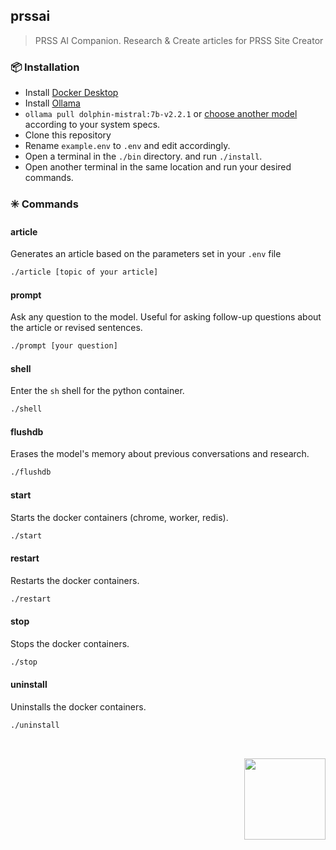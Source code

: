 <p>
  
  <h2>prssai</h2>
  <blockquote>PRSS AI Companion. Research & Create articles for PRSS Site Creator</blockquote>

  ### 📦 Installation
  - Install [Docker Desktop](https://www.docker.com/products/docker-desktop/)
  - Install [Ollama](https://github.com/ollama/ollama)
  - `ollama pull dolphin-mistral:7b-v2.2.1` or [choose another model](https://ollama.com/) according to your system specs.
  - Clone this repository
  - Rename `example.env` to `.env` and edit accordingly.
  - Open a terminal in the `./bin` directory. and run `./install`.
  - Open another terminal in the same location and run your desired commands.

  ### ✳️ Commands

  #### article
  Generates an article based on the parameters set in your `.env` file
  ```bash
  ./article [topic of your article]
  ```

  #### prompt
  Ask any question to the model. Useful for asking follow-up questions about the article or revised sentences.
  ```bash
  ./prompt [your question]
  ```

  #### shell
  Enter the `sh` shell for the python container.
  ```bash
  ./shell
  ```

  #### flushdb
  Erases the model's memory about previous conversations and research.
  ```bash
  ./flushdb
  ```

  #### start
  Starts the docker containers (chrome, worker, redis).
  ```bash
  ./start
  ```

  #### restart
  Restarts the docker containers.
  ```bash
  ./restart
  ```

  #### stop
  Stops the docker containers.
  ```bash
  ./stop
  ```

  #### uninstall
  Uninstalls the docker containers.
  ```bash
  ./uninstall
  ```
</p>

<div align="right">
  <br />
  <p><a href="https://prss.io"><img src="https://i.imgur.com/5OQD7eL.png" width="130" /></a></p>
</div>
